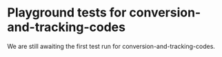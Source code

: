 # Playground tests for conversion-and-tracking-codes
We are still awaiting the first test run for conversion-and-tracking-codes.
